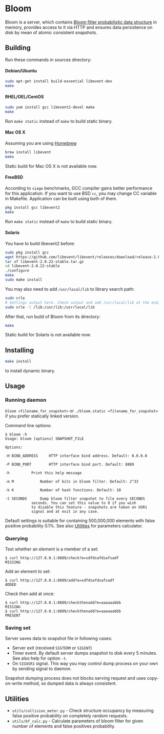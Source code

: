 Bloom
=====

Bloom is a server, which contains [Bloom filter probabilistic data structure](https://en.wikipedia.org/wiki/Bloom_filter) in memory, provides access to it via HTTP and ensures data persistence on disk by mean of atomic consistent snapshots.

## Building

Run these commands in sources directory:

#### Debian/Ubuntu

```bash
sudo apt-get install build-essential libevent-dev
make
```

#### RHEL/OEL/CentOS

```bash
sudo yum install gcc libevent2-devel make
make
```

Run `make static` instead of `make` to build static binary.

#### Mac OS X

Assuming you are using [Homebrew](http://brew.sh/)
```bash
brew install libevent
make
```

Static build for Mac OS X is not available now.

#### FreeBSD

According to `siege` benchmarks, GCC compiler gains better performance for this application. If you want to use BSD `cc`, you may change CC variable in Makefile. Application can be built using both of them.

```bash
pkg install gcc libevent2
make
```

Run `make static` instead of `make` to build static binary.

#### Solaris

You have to build libevent2 before:
```bash
sudo pkg install gcc
wget https://github.com/libevent/libevent/releases/download/release-2.0.22-stable/libevent-2.0.22-stable.tar.gz
tar xf libevent-2.0.22-stable.tar.gz
cd libevent-2.0.22-stable
./configure
make
sudo make install
```
You may also need to add `/usr/local/lib` to library search path:
```bash
sudo crle
# Settings output here. Check output and add /usr/local/lib at the end, delimiting it by colon
sudo crle -l /lib:/usr/lib:/usr/local/lib
```

After that, run build of Bloom from its directory:
```bash
make
```

Static build for Solaris is not available now.

## Installing

```bash
make install
```
to install dynamic binary.

## Usage

### Running daemon

`bloom <filename_for_snapshot>` or
`./bloom.static <filename_for_snapshot>` if you prefer statically linked version. 

Command line options:
```
$ bloom -h
Usage: bloom [options] SNAPSHOT_FILE

Options:

-H BIND_ADDRESS		HTTP interface bind address. Default: 0.0.0.0

-P BIND_PORT		HTTP interface bind port. Default: 8889

-h			Print this help message

-m M			Number of bits in bloom filter. Default: 2^33

-k K			Number of hash functions. Default: 10

-t SECONDS		Dump bloom filter snapshot to file every SECONDS
			seconds. You can set this value to 0 if you wish
			to disable this feature - snapshots are taken on USR1
			signal and at exit in any case.
```
Default settings is suitable for containing 500,000,000 elements with false positive probability 0.1%. See also [Utilities](https://github.com/Snawoot/bloom#utilities) for parameters calculator.

### Querying

Test whether an element is a member of a set:
```
$ curl http://127.0.0.1:8889/check?e=sdfdsafdsafsadf
MISSING
```
Add an element to set:
```
$ curl http://127.0.0.1:8889/add?e=sdfdsafdsafsadf
ADDED
```
Check then add at once:
```
$ curl http://127.0.0.1:8889/checkthenadd?e=aaaaaabbb
MISSING
$ curl http://127.0.0.1:8889/checkthenadd?e=aaaaaabbb
PRESENT
```
### Saving set

Server saves data to snapshot file in following cases:
* Server exit (received `SIGTERM` or `SIGINT`)
* Timer event. By default server dumps snapshot to disk every 5 minutes. See also help for option `-t`.
* On `SIGUSR1` signal. This way you may control dump process on your own by sending signal to daemon.

Snapshot dumping process does not blocks serving request and uses copy-on-write method, so dumped data is always consistent.

## Utilities

* `utils/collision_meter.py` - Check structure occupancy by measuring false positive probability on completely random requests.
* `utils/bf_calc.py` - Calculate parameters of bloom filter for given number of elements and false positives probability.
